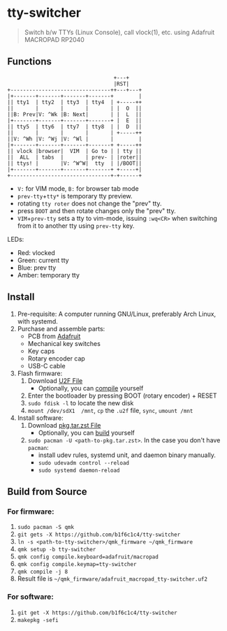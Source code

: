 # tty-switcher

> Switch b/w TTYs (Linux Console), call vlock(1), etc. using Adafruit MACROPAD RP2040

## Functions

```
                                  +---+
                                  |RST|
+--------------------------------++---+---+
|+-------+-------+-------+-------+        |
|| tty1  | tty2  | tty3  | tty4  | +-----++
||       |       |       |       | |  O  ||
||B: Prev|V: ^Wk |B: Next|       | |  L  ||
|+-------+-------+-------+-------+ |  E  ||
|| tty5  | tty6  | tty7  | tty8  | |  D  ||
||       |       |       |       | +-----++
||V: ^Wh |V: ^Wj |V: ^Wl |       |        |
|+-------+-------+-------+-------+ +-----++
|| vlock |browser|  VIM  | Go to | | tty ||
||  ALL  | tabs  |       | prev- | |roter||
|| ttys! |       |V: ^W^W|  tty  | |/BOOT||
|+-------+-------+-------+-------+ +-----+|
+--------------------------------+-+------+
```

- `V:` for VIM mode, `B:` for browser tab mode
- `prev-tty`+`tty*` is temporary tty preview.
- rotating `tty roter` does not change the "prev" tty.
- press `BOOT` and then rotate changes only the "prev" tty.
- `VIM`+`prev-tty` sets a tty to vim-mode, issuing `:wq<CR>` when switching from it to another tty using `prev-tty` key.

LEDs:
- Red: vlocked
- Green: current tty
- Blue: prev tty
- Amber: temporary tty

## Install

1. Pre-requisite: A computer running GNU/Linux, preferably Arch Linux, with systemd.
1. Purchase and assemble parts:
    - PCB from [Adafruit](https://www.adafruit.com/product/5100)
    - Mechanical key switches
    - Key caps
    - Rotary encoder cap
    - USB-C cable
1. Flash firmware:
    1. Download [U2F File](https://github.com/b1f6c1c4/git-get/releases/download/latest/adafruit_macropad_tty-switcher.uf2)
        - Optionally, you can [compile](#build-from-source) yourself
    1. Enter the bootloader by pressing BOOT (rotary encoder) + RESET
    1. `sudo fdisk -l` to locate the new disk
    1. `mount /dev/sdX1  /mnt`, `cp` the `.u2f` file, `sync`, `umount /mnt`
1. Install software:
    1. Download [pkg.tar.zst File](https://github.com/b1f6c1c4/git-get/releases/download/latest/tty_switcher.pkg.tar.zst)
        - Optionally, you can [build](#build-from-source) yourself
    1. `sudo pacman -U <path-to-pkg.tar.zst>`. In the case you don't have `pacman`:
        - install udev rules, systemd unit, and daemon binary manually.
        - `sudo udevadm control --reload`
        - `sudo systemd daemon-reload`

## Build from Source

### For firmware:

1. `sudo pacman -S qmk`
1. `git gets -X https://github.com/b1f6c1c4/tty-switcher`
1. `ln -s <path-to-tty-switcher>/qmk_firmware ~/qmk_firmware`
1. `qmk setup -b tty-switcher`
1. `qmk config compile.keyboard=adafruit/macropad`
1. `qmk config compile.keymap=tty-switcher`
1. `qmk compile -j 8`
1. Result file is `~/qmk_firmware/adafruit_macropad_tty-switcher.uf2`

### For software:

1. `git get -X https://github.com/b1f6c1c4/tty-switcher`
1. `makepkg -sefi`

